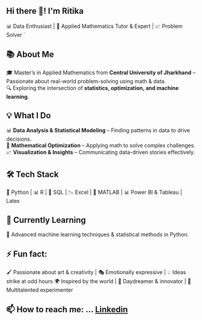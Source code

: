 ## Hi there 👋! I'm Ritika 
📊 Data Enthusiast | 🧮 Applied Mathematics Tutor & Expert | 📈 Problem Solver  `  

## 📚 About Me  
🎓 Master’s in Applied Mathematics from **Central University of Jharkhand**
– Passionate about real-world problem-solving using math & data.  
🔍 Exploring the intersection of **statistics, optimization, and machine learning**.  

## 💡 What I Do  
📊 **Data Analysis & Statistical Modeling** – Finding patterns in data to drive decisions.  
🧠 **Mathematical Optimization** – Applying math to solve complex challenges.  
📈 **Visualization & Insights** – Communicating data-driven stories effectively. 

## 🛠️ Tech Stack  
🐍 Python | 📊 R | 📂 SQL | 📉 Excel | 🔬 MATLAB | 📊 Power BI & Tableau | Latex

## 🌱 Currently Learning 
🚀 Advanced machine learning techniques & statistical methods in Python.  

## ⚡ Fun fact:
🖌️ Passionate about art & creativity | 🎭 Emotionally expressive | 💡 Ideas strike at odd hours
🌍 Inspired by the world | 🧐 Daydreamer & innovator | 🎵 Multitalented experimenter

## 📫 How to reach me: ... [Linkedin](https://www.linkedin.com/in/ritika-kumari-b38564151/)

